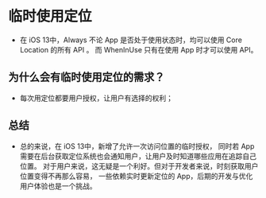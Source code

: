 # 临时使用定位

* 在 iOS 13中，Always 不论 App 是否处于使用状态时，均可以使用 Core Location 的所有 API 。
而 WhenInUse 只有在使用 App 时才可以使用 API。

## 为什么会有临时使用定位的需求？
* 每次用定位都要用户授权，让用户有选择的权利；

## 总结
* 总的来说，在 iOS 13中，新增了允许一次访问位置的临时授权，
同时若 App 需要在后台获取定位系统也会通知用户，让用户及时知道哪些应用在追踪自己位置。
对于用户来说，这无疑是一个利好。但对于开发者来说，时刻获取用户位置变得不再那么容易，
一些依赖实时更新定位的 App，后期的开发与优化用户体验也是一个挑战。
